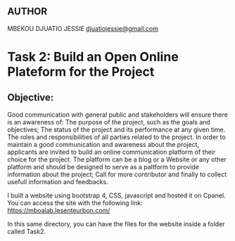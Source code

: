 ## AUTHOR
MBEKOU DJUATIO JESSIE
djuatiojessie@gmail.com


# Task 2: Build an Open Online Plateform for the Project

## Objective: 
Good communication with general public and stakeholders will ensure there is an awareness of: The purpose of the project, such as the goals and objectives; The status of the project and its performance at any given time. The roles and responsibilities of all parties related to the project. In order to maintain a good communication and awareness about the project, applicants are invited to build an online communication platform of their choice for the project. The platform can be a blog or a Website or any other platform and should be designed to serve as a paltform to provide information about the project; Call for more contributor and finally to collect usefull information and feedbacks.


I built a website using bootstrap 4, CSS, javascript and hosted it on Cpanel. You can access the site with the following link:
https://mboalab.lesenteurbon.com/

In this same directory, you can have the files for the website inside a folder called Task2.